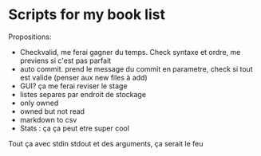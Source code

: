 # Scripts for my book list

Propositions:
- Checkvalid, me ferai gagner du temps. Check syntaxe et ordre, me previens si c'est pas parfait
- auto commit. prend le message du commit en parametre, check si tout est valide (penser aux new files à add)
- GUI? ça me ferai reviser le stage
- listes separes par endroit de stockage
- only owned
- owned but not read
- markdown to csv
- Stats : ça ça peut etre super cool

Tout ça avec stdin stdout et des arguments, ça serait le feu
